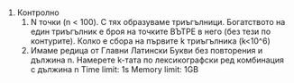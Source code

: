 #
1. Контролно
	1. N точки (n < 100). С тях образуваме триъгълници. Богатството на един триъгълник е броя на точките ВЪТРЕ в него (без тези по контурите). Колко е сбора на първите k триъгълника (k<10^6)
	2. Имаме редица от Главни Латински Букви без повторения и дължина n. Намерете k-тата по лексикографски ред комбинация с дължина n
	Time limit: 1s
	Memory limit: 1GB

